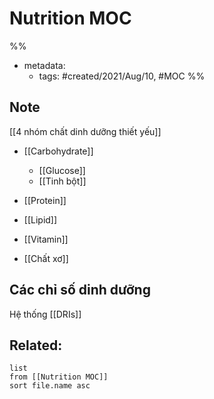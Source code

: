 ---
---

# Nutrition MOC

%% 
- metadata:
	- tags: #created/2021/Aug/10, #MOC 
%%

## Note
[[4 nhóm chất dinh dưỡng thiết yếu]]
* [[Carbohydrate]]
	* [[Glucose]]
	* [[Tinh bột]]
* [[Protein]]
* [[Lipid]]
* [[Vitamin]]

* [[Chất xơ]]

## Các chỉ số dinh dưỡng
Hệ thống [[DRIs]]


## Related:
```dataview
list
from [[Nutrition MOC]]
sort file.name asc
```
